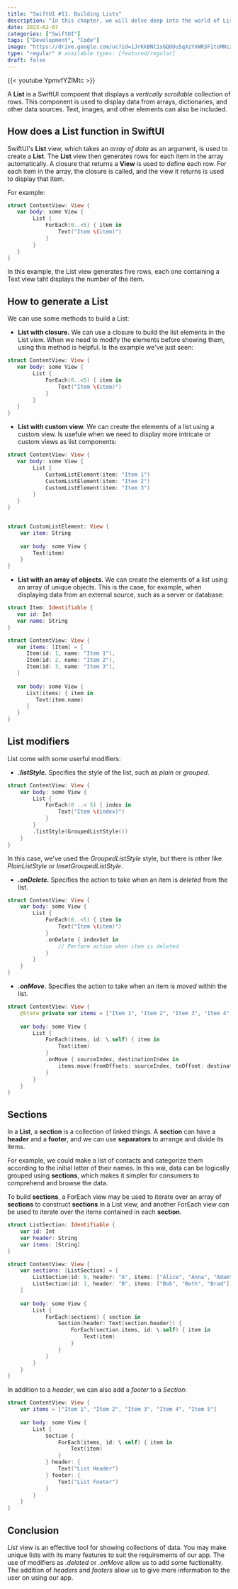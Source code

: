 ```yaml
---
title: "SwiftUI #11. Building Lists"
description: "In this chapter, we will delve deep into the world of Lists in SwiftUI, exploring the various features and capabilities of this important component. We will cover the basics of what a List is and how it works, the different types of modifiers you can use to customize your lists, how to create sections with headers and footers, and more."
date: 2023-02-07
categories: ["SwiftUI"]
tags: ["Development", "Code"]
image: "https://drive.google.com/uc?id=1JrKkBNt1sGQOOu5qXzYXWR3F1toMNc2Q"
type: "regular" # available types: [featured/regular]
draft: false
---
```


{{< youtube YpmvfYZlMtc >}}

A **List** is a SwiftUI compoent that displays a *vertically scrollable* collection of rows. This component is used to display data from arrays, dictionaries, and other data sources. Text, images, and other elements can also be included.

## How does a List function in SwiftUI

SwiftUI's **List** view, which takes an *array of data* as an argument, is used to create a **List**. The **List** view then generates rows for each item in the array automatically. A closure that returns a **View** is used to define each row. For each item in the array, the closure is called, and the view it returns is used to display that item.

For example:

```swift
struct ContentView: View {
   var body: some View {
        List {
            ForEach(0..<5) { item in
                Text("Item \(item)")
            }
        }
   }
}

```
In this example, the List view generates five rows, each one containing a Text view taht displays the number of the item.

## How to generate a List

We can use some methods to build a List:

* **List with closure.** We can use a closure to build the list elements in the List view. When we need to modify the elements before showing them, using this method is helpful. Is the example we've just seen:

```swift
struct ContentView: View {
   var body: some View {
        List {
            ForEach(0..<5) { item in
                Text("Item \(item)")
            }
        }
   }
}
```

* **List with custom view.** We can create the elements of a list using a custom view. Is usefule when we need to display more intricate or custom views as list components:

```swift
struct ContentView: View {
   var body: some View {
        List {
            CustomListElement(item: "Item 1")
            CustomListElement(item: "Item 2")
            CustomListElement(item: "Item 3")
        }
   }
}


struct CustomListElement: View {
    var item: String
   
    var body: some View {
        Text(item)
    }
}
```

* **List with an array of objects.** We can create the elements of a list using an array of unique objects. This is the case, for example, when displaying data from an external source, such as a server or database:

```swift
struct Item: Identifiable {
   var id: Int
   var name: String
}

struct ContentView: View {
   var items: [Item] = [
      Item(id: 1, name: "Item 1"),
      Item(id: 2, name: "Item 2"),
      Item(id: 3, name: "Item 3"),
   ]
   
   var body: some View {
      List(items) { item in
         Text(item.name)
      }
   }
}
```

## List modifiers
List come with some userful modifiers:

* ***.listStyle.*** Specifies the style of the list, such as *plain* or *grouped*.

```swift
struct ContentView: View {
    var body: some View {
        List {
            ForEach(0 ..< 5) { index in
                Text("Item \(index)")
            }
        }
        .listStyle(GroupedListStyle())
    }
}
```
In this case, we've used the *GroupedListStyle* style, but there is other like *PlainListStyle* or *InsetGroupedListStyle*.

* ***.onDelete.*** Specifies the action to take when an item is *deleted* from the list.

```swift
struct ContentView: View {
    var body: some View {
        List {
            ForEach(0..<5) { item in
                Text("Item \(item)")
            }
            .onDelete { indexSet in
                // Perform action when item is deleted
            }
        }
    }
}
```

* ***.onMove.*** Specifies the action to take when an item is *moved* within the list.

```swift
struct ContentView: View {
    @State private var items = ["Item 1", "Item 2", "Item 3", "Item 4", "Item 5"]
    
    var body: some View {
        List {
            ForEach(items, id: \.self) { item in
                Text(item)
            }
            .onMove { sourceIndex, destinationIndex in
                items.move(fromOffsets: sourceIndex, toOffset: destinationIndex)
            }
        }
    }
}
```

## Sections

In a **List**, a **section** is a collection of linked things. A **section** can have a **header** and a **footer**, and we can use **separators** to arrange and divide its items.

For example, we could make a list of contacts and categorize them according to the initial letter of their names. In this wai, data can be logically grouped using **sections**, which makes it simpler for consumers to comprehend and browse the data. 

To build **sections**, a ForEach view may be used to iterate over an array of **sections** to construct **sections** in a List view, and another ForEach view can be used to iterate over the items contained in each **section**.

```swift
struct ListSection: Identifiable {
    var id: Int
    var header: String
    var items: [String]
}

struct ContentView: View {
    var sections: [ListSection] = [
        ListSection(id: 0, header: "A", items: ["Alice", "Anna", "Adam"]),
        ListSection(id: 1, header: "B", items: ["Bob", "Beth", "Brad"]),
    ]
    
    var body: some View {
        List {
            ForEach(sections) { section in
                Section(header: Text(section.header)) {
                    ForEach(section.items, id: \.self) { item in
                        Text(item)
                    }
                }
            }
        }
    }
}
```

In addition to a *header*, we can also add a *footer* to a *Section*:

```swift
struct ContentView: View {
    var items = ["Item 1", "Item 2", "Item 3", "Item 4", "Item 5"]
    
    var body: some View {
        List {
            Section {
                ForEach(items, id: \.self) { item in
                    Text(item)
                }
            } header: {
                Text("List Header")
            } footer: {
                Text("List Footer")
            }
        }
    }
}
```

## Conclusion
*List* view is an effective tool for showing collections of data. You may make unique lists with its many features to suit the requirements of our app. The use of modifiers as *.deleted* or *.onMove* allow us to add some fuctionality. The addition of *headers* and *footers* allow us to give more information to the user on using our app.
